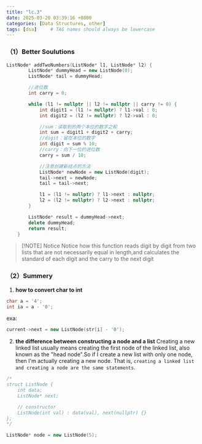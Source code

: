 ```yaml
---
title: "lc.3"
date: 2025-03-20 03:39:16 +0800
categories: [Data Structures, other]
tags: [dsa]     # TAG names should always be lowercase
---
```

### （1）Better Soulutions

```cpp
ListNode* addTwoNumbers(ListNode* l1, ListNode* l2) {
        ListNode* dummyHead = new ListNode(0);
        ListNode* tail = dummyHead;

	    //进位数
        int carry = 0;

        while (l1 != nullptr || l2 != nullptr || carry != 0) {
            int digit1 = (l1 != nullptr) ? l1->val : 0;
            int digit2 = (l2 != nullptr) ? l2->val : 0;

			//sum：读取到的两个本位的数字之和
            int sum = digit1 + digit2 + carry;
            //digit：留在本位的数字
            int digit = sum % 10;
            //carry：向下一位的进位数
            carry = sum / 10;

			//注意创建新结点的方法
            ListNode* newNode = new ListNode(digit);
            tail->next = newNode;
            tail = tail->next;

            l1 = (l1 != nullptr) ? l1->next : nullptr;
            l2 = (l2 != nullptr) ? l2->next : nullptr;
        }

        ListNode* result = dummyHead->next;
        delete dummyHead;
        return result;
    }
```

> [!NOTE] Notice
Notice how this function reads digit by digit from two lists that are not necessarily equal in length,and calculates the standard of each digit and the carry to the next digit


### （2）Summery
1. ****how to convert char to int****
```cpp
char a = '4';
int ia = a - '0';
```
exa:
```cpp
current->next = new ListNode(str[i] - '0');
```

2. **the difference between constructing a node and a list**
Creating a new linked list usually means creating the first node of the linked list, also known as the "head node".So if I create a new list with only one node, then I'm actually creating a new node.
That is, `creating a linked list and creating a node are the same statements`.
```cpp
/*
struct ListNode {
    int data;
    ListNode* next;

    // constructor
    ListNode(int val) : data(val), next(nullptr) {}
};
*/

ListNode* node = new ListNode(5);

```
